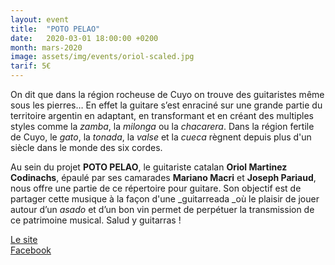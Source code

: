 ```yaml
---
layout: event
title:  "POTO PELAO"
date:   2020-03-01 18:00:00 +0200
month: mars-2020
image: assets/img/events/oriol-scaled.jpg
tarif: 5€
---
```


On dit que dans la région rocheuse de Cuyo on trouve des guitaristes même sous les pierres… En effet la guitare s’est enraciné sur une grande partie du territoire argentin en adaptant, en transformant et en créant des multiples styles comme la _zamba_, la _milonga_ ou la _chacarera_. Dans la région fertile de Cuyo, le _gato_, la _tonada_, la _valse_ et la _cueca_ règnent depuis plus d'un siècle dans le monde des six cordes.

Au sein du projet **POTO PELAO**, le guitariste catalan **Oriol Martinez Codinachs**, épaulé par ses camarades **Mariano Macri** et **Joseph Pariaud**, nous offre une partie de ce répertoire pour guitare. Son objectif est de partager cette musique à la façon d'une _guitarreada _où le plaisir de jouer autour d’un _asado_ et d’un bon vin permet de perpétuer la transmission de ce patrimoine musical. Salud y guitarras !

[Le site](https://orimaco.wixsite.com/oriol)  
[Facebook](https://www.facebook.com/oriol.codinachs/about?lst=1400266392%3A731325666%3A1576496533)